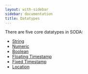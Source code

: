 ```yaml
---
layout: with-sidebar
sidebar: documentation
title: Datatypes
---
```


There are five core datatypes in SODA:

* [String][13]
* [Numeric][14]
* [Boolean][15]
* [Floating Timestamp][16]
* [Fixed Timestamp][17]
* [Location][18]

[13]: /docs/datatypes/string.html
[14]: /docs/datatypes/numeric.html
[15]: /docs/datatypes/boolean.html
[16]: /docs/datatypes/floating-timestamp.html
[17]: /docs/datatypes/fixed-timestamp.html
[18]: /docs/datatypes/location.html
